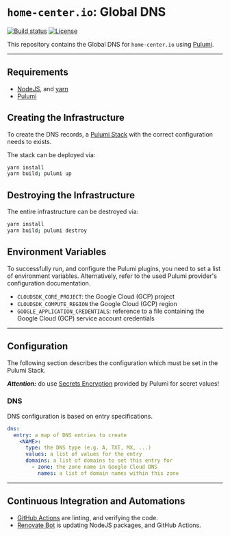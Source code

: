 # `home-center.io`: Global DNS

[![Build status](https://img.shields.io/github/actions/workflow/status/home-center/home-center.io-global-dns/pipeline.yml?style=for-the-badge)](https://github.com/home-center/home-center.io-global-dns/actions/workflows/pipeline.yml)
[![License](https://img.shields.io/github/license/home-center/home-center.io-global-dns?style=for-the-badge)](LICENSE.md)

This repository contains the Global DNS for `home-center.io` using [Pulumi](http://pulumi.com).

---

## Requirements

- [NodeJS](https://nodejs.org/en), and [yarn](https://yarnpkg.com)
- [Pulumi](https://www.pulumi.com/docs/install/)

## Creating the Infrastructure

To create the DNS records, a [Pulumi Stack](https://www.pulumi.com/docs/concepts/stack/) with the correct configuration needs to exists.

The stack can be deployed via:

```bash
yarn install
yarn build; pulumi up
```

## Destroying the Infrastructure

The entire infrastructure can be destroyed via:

```bash
yarn install
yarn build; pulumi destroy
```

## Environment Variables

To successfully run, and configure the Pulumi plugins, you need to set a list of environment variables. Alternatively, refer to the used Pulumi provider's configuration documentation.

- `CLOUDSDK_CORE_PROJECT`: the Google Cloud (GCP) project
- `CLOUDSDK_COMPUTE_REGION` the Google Cloud (GCP) region
- `GOOGLE_APPLICATION_CREDENTIALS`: reference to a file containing the Google Cloud (GCP) service account credentials

---

## Configuration

The following section describes the configuration which must be set in the Pulumi Stack.

***Attention:*** do use [Secrets Encryption](https://www.pulumi.com/docs/concepts/secrets/#:~:text=Pulumi%20never%20sends%20authentication%20secrets,“secrets”%20for%20extra%20protection.) provided by Pulumi for secret values!

### DNS

DNS configuration is based on entry specifications.

```yaml
dns:
  entry: a map of DNS entries to create
    <NAME>:
      type: the DNS type (e.g. A, TXT, MX, ...)
      values: a list of values for the entry
      domains: a list of domains to set this entry for
        - zone: the zone name in Google Cloud DNS
          names: a list of domain names within this zone
```

---

## Continuous Integration and Automations

- [GitHub Actions](https://docs.github.com/en/actions) are linting, and verifying the code.
- [Renovate Bot](https://github.com/renovatebot/renovate) is updating NodeJS packages, and GitHub Actions.
